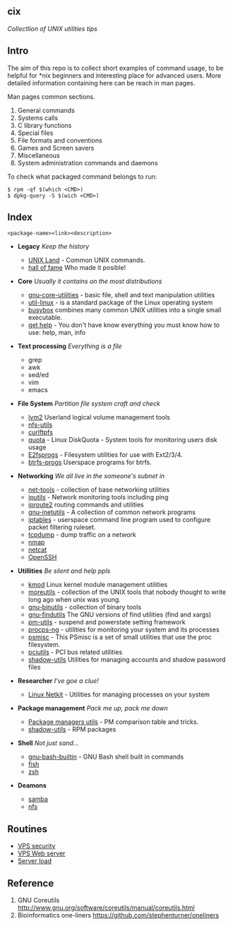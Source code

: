 <!--
File          : README.md
Created       : Sat 07 Nov 2015 22:58:38
Last Modified : Wed 07 Sep 2016 23:39:49 sharlatan
Maintainer    : sharlatan <sharlatanus@gmail.com>
-->

cix
---
_Collectlion of UNIX utilities tips_

## Intro ##

The aim of this repo is to collect short examples of command usage, to
be  helpful for  *nix  beginners and  interesting  place for  advanced
users.  More detailed information containing  here can be reach in man
pages.

Man pages common sections.

1. General commands
2. Systems calls
3. C library functions
4. Special files
5. File formats and conventions
6. Games and Screen savers
7. Miscellaneous
8. System administration commands and daemons


To check what packaged command belongs to run:

    $ rpm -qf $(which <CMD>)
    $ dpkg-query -S $(wich <CMD>)


## Index ##

    <package-name><link><description>

*   __Legacy__ *Keep the history*
    +   [UNIX Land](spices/unix_land.md) -
        Common UNIX commands.
    +   [hall of fame]()
        Who made it posible!

*   __Core__ *Usually it contains on the most distributions*
    +   [gnu-core-utilities](spices/gnu-core-utilities.md) -
        basic file, shell and text manipulation utilities
    +   [util-linux](spices/util-linux.md) -
        is a standard package of the Linux operating system
    +   [busybox]()
        combines many common UNIX utilities into a single small executable.
    +   [get help]() -
        You don't have know everything you must know how to use: help, man, info

*   __Text processing__ *Everything is a file*
    + grep
    + awk
    + sed/ed
    + vim
    + emacs

*   __File System__ *Partition file system craft and check*
    +   [lvm2](spices/lvm2.md)
        Userland logical volume management tools
    +   [nfs-utils]()
    +   [curlftpfs]()
    +   [quota](spices/linux_diskquota.md) -
        Linux DiskQuota - System tools for monitoring users disk usage
    +   [E2fsprogs](spices/e2fsprogs.md) -
        Filesystem utilities for use with Ext2/3/4.
    +   [btrfs-progs](spices/btrfs-progs.md)
        Userspace programs for btrfs.

*   __Networking__ *We all live in the someone's subnet in*
    +   [net-tools](spices/net-utils.md) -
        collection of base networking utilities
    +   [iputils](spices/iputils.md) -
        Network monitoring tools including ping
    +   [iproute2](spices/iproute2.md)
        routing commands and utilities
    +   [gnu-inetutils](spices/gnu-inetutils.md) -
        A collection of common network programs
    +   [iptables](spices/iptables.md) -
        userspace command line program used to configure packet filtering ruleset.
    +   [tcpdump](spices/tcpdump.md) -
        dump traffic on a network
    +   [nmap]()
    +   [netcat]()
    +   [OpenSSH]()

*   __Utillities__ *Be silent and help ppls*
    +   [kmod](spices/kmod.md)
        Linux kernel module management utilities
    +   [moreutils](spices/moreutils.md) -
        collection of the UNIX tools that nobody thought to write long ago when unix was young.
    +   [gnu-binutils](spices/gnu-binutils.md) -
        collection of binary tools
    +   [gnu-findutils](spices/gnu-findutils.md)
        The GNU versions of find utilities (find and xargs)
    +   [pm-utils](spices/pm-utils.md) -
        suspend and powerstate setting framework
    +   [procps-ng](spices/procps-ng.md) -
        utilities for monitoring your system and its processes
    +   [psmisc](spices/psmisc.md) -
        This PSmisc is a set of small utilities that use the proc filesystem.
    +   [pciutils](spices/pciutils.md) -
        PCI bus related utilities
    +   [shadow-utils]()
        Utilities for managing accounts and shadow password files

*   __Researcher__ *I've goe a clue!*
    +   [Linux Netkit](spices/netkit.md) -
        Utilities for managing processes on your system

*   __Package management__ *Pack me up, pack me down*
    +   [Package managers utils](spices/pm_managers.md) -
        PM comparison table and tricks.
    +   [shadow-utils](spices/shadow-utils.md) -
        RPM packages

*   __Shell__ *Not just sand...*
    +   [gnu-bash-builtin](spices/gnu-bash-builtin.md) -
        GNU Bash shell built in commands
    +   [fish](http://fishshell.com/)
    +   [zsh](http://www.zsh.org/)

*   __Deamons__
    +   [samba]()
    +   [nfs]()

## Routines ##
+   [VPS security](routines/vps_security.md)
+   [VPS Web server](routines/vps_to_webserver.md)
+   [Server load](routines/server_load.md)

## Reference ##
1. GNU Coreutils http://www.gnu.org/software/coreutils/manual/coreutils.html
2. Bioinformatics one-liners https://github.com/stephenturner/oneliners
